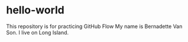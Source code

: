 # hello-world
This repository is for practicing GitHub Flow
My name is Bernadette Van Son. I live on Long Island.  
